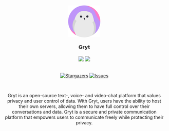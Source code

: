 <h3 align="center">
 <img src="https://raw.githubusercontent.com/Gryt-chat/gryt/main/content/round-owl-2.png" width="100" alt="Logo"/><br/>
 <img src="" alt="" height="32" width="0px"/>
 Gryt
 <img src="" alt="" height="32" width="0px"/>
</h3>

<h6 align="center">
  <a href="https://gryt.chat"><img height='36' src='https://raw.githubusercontent.com/Gryt-chat/home/main/content/homepage.png'/></a>
  <a href="https://docs.gryt.chat"><img height='36' src='https://raw.githubusercontent.com/Gryt-chat/home/main/content/documentation.png'/></a>
</h6>

<p align="center">
 <a href="https://github.com/Gryt-chat/gryt/stargazers">
  <img alt="Stargazers" src="https://img.shields.io/github/stars/Gryt-chat?style=for-the-badge&logo=starship&color=818cf8&logoColor=E9E9E9&labelColor=302D41"></a>
 <!-- <a href="https://github.com/Gryt-chat/gryt/releases/latest">
  <img alt="Releases" src="https://img.shields.io/github/release/Gryt-chat/gryt.svg?style=for-the-badge&logo=github&color=BF95F9&logoColor=E9E9E9&labelColor=302D41"/></a> -->
 <a href="https://github.com/Gryt-chat/gryt/issues">
  <img alt="Issues" src="https://img.shields.io/github/issues/Gryt-chat/gryt?style=for-the-badge&logo=gitbook&color=8BE8FD&logoColor=E9E9E9&labelColor=302D41"></a>
 <!-- <a href="">
  <img alt="Discord" src="https://img.shields.io/discord/907385605422448742?style=for-the-badge&logo=discord&color=F1FA89&logoColor=E9E9E9&labelColor=302D41"></a> -->
</p>

&nbsp;

<p align="center">
Gryt is an open-source text-, voice- and video-chat platform that values privacy and user control of data. With Gryt, users have the ability to host their own servers, allowing them to have full control over their conversations and data. Gryt is a secure and private communication platform that empowers users to communicate freely while protecting their privacy.
</p>
